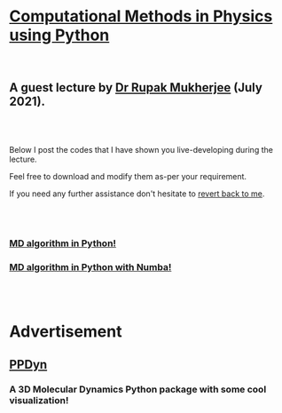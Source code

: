 # [Computational Methods in Physics using Python](https://comppy.iiita.ac.in/)

<br/>

## A guest lecture by [Dr Rupak Mukherjee](https://theory.pppl.gov/people/profile.php?pid=155&n=Rupak-Mukherjee) (July 2021).

<br/><br/>

Below I post the codes that I have shown you live-developing during the lecture. 

Feel free to download and modify them as-per your requirement. 

If you need any further assistance don't hesitate to [revert back to me](mailto:rupakm@princeton.edu).

<br/><br/>

### [MD algorithm in Python!](verlet.md)

### [MD algorithm in Python with Numba!](verlet_numba.md)

<br/><br/>

# Advertisement

## [PPDyn](https://pypi.org/project/PPDyn/)

### A 3D Molecular Dynamics Python package with some cool visualization!

<br/><br/>

